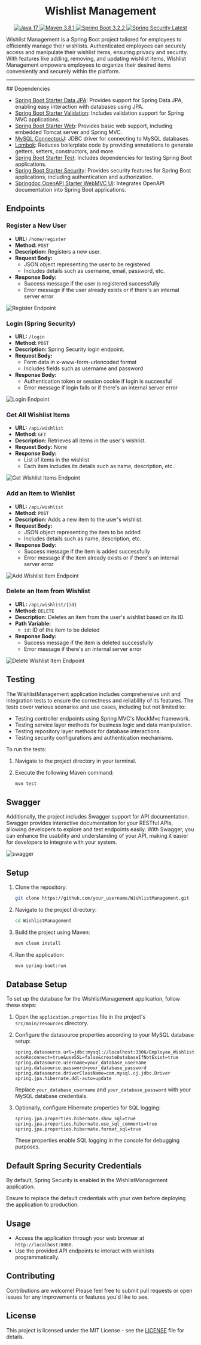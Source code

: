 
<h1 align="center"> Wishlist Management </h1>

<p align="center">
    <a href="https://www.java.com/" target="_blank">
        <img src="https://img.shields.io/badge/Java-17-red" alt="Java 17">
    </a>
    <a href="https://maven.apache.org/" target="_blank">
        <img src="https://img.shields.io/badge/Maven-3.8.1-blue" alt="Maven 3.8.1">
    </a>
    <a href="https://spring.io/projects/spring-boot" target="_blank">
        <img src="https://img.shields.io/badge/Spring Boot-3.2.2-brightgreen" alt="Spring Boot 3.2.2">
    </a>
   <a href="https://spring.io/projects/spring-security" target="_blank">
    <img src="https://img.shields.io/badge/Spring Security-6.2.1-brightgreen" alt="Spring Security Latest">
</a>
 
</p>

Wishlist Management is a Spring Boot project tailored for employees to efficiently manage their wishlists. Authenticated employees can securely access and manipulate their wishlist items, ensuring privacy and security. With features like adding, removing, and updating wishlist items, Wishlist Management empowers employees to organize their desired items conveniently and securely within the platform.


<hr>
## Dependencies

- [Spring Boot Starter Data JPA](https://mvnrepository.com/artifact/org.springframework.boot/spring-boot-starter-data-jpa): Provides support for Spring Data JPA, enabling easy interaction with databases using JPA.
- [Spring Boot Starter Validation](https://mvnrepository.com/artifact/org.springframework.boot/spring-boot-starter-validation): Includes validation support for Spring MVC applications.
- [Spring Boot Starter Web](https://mvnrepository.com/artifact/org.springframework.boot/spring-boot-starter-web): Provides basic web support, including embedded Tomcat server and Spring MVC.
- [MySQL Connector/J](https://mvnrepository.com/artifact/com.mysql/mysql-connector-j): JDBC driver for connecting to MySQL databases.
- [Lombok](https://mvnrepository.com/artifact/org.projectlombok/lombok): Reduces boilerplate code by providing annotations to generate getters, setters, constructors, and more.
- [Spring Boot Starter Test](https://mvnrepository.com/artifact/org.springframework.boot/spring-boot-starter-test): Includes dependencies for testing Spring Boot applications.
- [Spring Boot Starter Security](https://mvnrepository.com/artifact/org.springframework.boot/spring-boot-starter-security): Provides security features for Spring Boot applications, including authentication and authorization.
- [Springdoc OpenAPI Starter WebMVC UI](https://mvnrepository.com/artifact/org.springdoc/springdoc-openapi-starter-webmvc-ui): Integrates OpenAPI documentation into Spring Boot applications.

## Endpoints

### Register a New User

- **URL:** `/home/register`
- **Method:** `POST`
- **Description:** Registers a new user.
- **Request Body:**
  - JSON object representing the user to be registered
  - Includes details such as username, email, password, etc.
- **Response Body:**
  - Success message if the user is registered successfully
  - Error message if the user already exists or if there's an internal server error

![Register Endpoint](images/register_endpoint.png)

### Login (Spring Security)

- **URL:** `/login`
- **Method:** `POST`
- **Description:** Spring Security login endpoint.
- **Request Body:**
  - Form data in x-www-form-urlencoded format
  - Includes fields such as username and password
- **Response Body:**
  - Authentication token or session cookie if login is successful
  - Error message if login fails or if there's an internal server error

![Login Endpoint](images/login_endpoint.png)
### Get All Wishlist Items

- **URL:** `/api/wishlist`
- **Method:** `GET`
- **Description:** Retrieves all items in the user's wishlist.
- **Request Body:** None
- **Response Body:**
  - List of items in the wishlist
  - Each item includes its details such as name, description, etc.

![Get Wishlist Items Endpoint](images/get_wishlist_items_endpoint.png)


### Add an Item to Wishlist

- **URL:** `/api/wishlist`
- **Method:** `POST`
- **Description:** Adds a new item to the user's wishlist.
- **Request Body:**
  - JSON object representing the item to be added
  - Includes details such as name, description, etc.
- **Response Body:**
  - Success message if the item is added successfully
  - Error message if the item already exists or if there's an internal server error

![Add Wishlist Item Endpoint](images/add_wishlist_item_endpoint.png)

### Delete an Item from Wishlist

- **URL:** `/api/wishlist/{id}`
- **Method:** `DELETE`
- **Description:** Deletes an item from the user's wishlist based on its ID.
- **Path Variable:**
  - `id`: ID of the item to be deleted
- **Response Body:**
  - Success message if the item is deleted successfully
  - Error message if there's an internal server error

![Delete Wishlist Item Endpoint](images/delete_wishlist_item_endpoint.png)
## Testing

The WishlistManagement application includes comprehensive unit and integration tests to ensure the correctness and reliability of its features. The tests cover various scenarios and use cases, including but not limited to:
- Testing controller endpoints using Spring MVC's MockMvc framework.
- Testing service layer methods for business logic and data manipulation.
- Testing repository layer methods for database interactions.
- Testing security configurations and authentication mechanisms.

To run the tests:
1. Navigate to the project directory in your terminal.
2. Execute the following Maven command:

   ```bash
   mvn test
   
## Swagger 
Additionally, the project includes Swagger support for API documentation. Swagger provides interactive documentation for your RESTful APIs, allowing developers to explore and test endpoints easily. With Swagger, you can enhance the usability and understanding of your API, making it easier for developers to integrate with your system.

![swagger](images/Swagger.png)
## Setup

1. Clone the repository:

   ```bash
   git clone https://github.com/your_username/WishlistManagement.git
   ```

2. Navigate to the project directory:

   ```bash
   cd WishlistManagement
   ```

3. Build the project using Maven:

   ```bash
   mvn clean install
   ```

4. Run the application:

   ```bash
   mvn spring-boot:run
   ```

## Database Setup

To set up the database for the WishlistManagement application, follow these steps:

1. Open the `application.properties` file in the project's `src/main/resources` directory.

2. Configure the datasource properties according to your MySQL database setup:
   ```
   spring.datasource.url=jdbc:mysql://localhost:3306/Employee_Wishlist?autoReconnect=true&useSSL=false&createDatabaseIfNotExist=true
   spring.datasource.username=your_database_username
   spring.datasource.password=your_database_password
   spring.datasource.driverClassName=com.mysql.cj.jdbc.Driver
   spring.jpa.hibernate.ddl-auto=update
   ```

   Replace `your_database_username` and `your_database_password` with your MySQL database credentials.

3. Optionally, configure Hibernate properties for SQL logging:
   ```
   spring.jpa.properties.hibernate.show_sql=true
   spring.jpa.properties.hibernate.use_sql_comments=true
   spring.jpa.properties.hibernate.format_sql=true
   ```

   These properties enable SQL logging in the console for debugging purposes.

## Default Spring Security Credentials

By default, Spring Security is enabled in the WishlistManagement application.

Ensure to replace the default credentials with your own before deploying the application to production.

## Usage

- Access the application through your web browser at `http://localhost:8080`.
- Use the provided API endpoints to interact with wishlists programmatically.

## Contributing

Contributions are welcome! Please feel free to submit pull requests or open issues for any improvements or features you'd like to see.

## License

This project is licensed under the MIT License - see the [LICENSE](LICENSE) file for details.